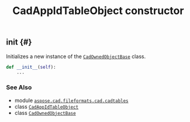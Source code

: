 ﻿---
title: CadAppIdTableObject constructor
second_title: Aspose.CAD for Python via .NET API References
description: 
type: docs
weight: 10
url: /python-net/aspose.cad.fileformats.cad.cadtables/cadappidtableobject/__init__/
is_root: false
---

## __init__ {#}

Initializes a new instance of the [`CadOwnedObjectBase`](/cad/python-net/aspose.cad.fileformats.cad.cadobjects/cadownedobjectbase) class.



```python
def __init__(self):
    ...
```





### See Also
* module [`aspose.cad.fileformats.cad.cadtables`](../../)
* class [`CadAppIdTableObject`](/cad/python-net/aspose.cad.fileformats.cad.cadtables/cadappidtableobject)
* class [`CadOwnedObjectBase`](/cad/python-net/aspose.cad.fileformats.cad.cadobjects/cadownedobjectbase)
